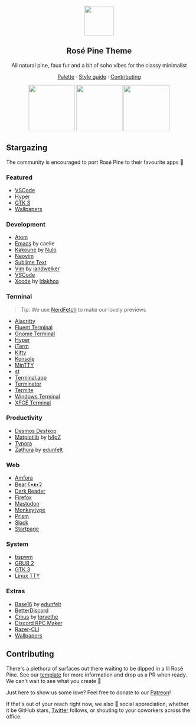 <p align="center">
  <img src="assets/icon.png" width="80" />
  <h2 align="center">Rosé Pine Theme</h2>
</p>

<p align="center">All natural pine, faux fur and a bit of soho vibes for the classy minimalist</p>

<p align="center">
  <a href="https://rosepinetheme.com/palette.html">Palette</a>
  ·
  <a href="https://rosepinetheme.com/contributing.html#style-guide">Style guide</a>
  ·
  <a href="https://rosepinetheme.com/contributing.html">Contributing</a>
</p>

<p align="center">
  <img src="assets/palette.png" width="125" />
  <img src="assets/palette-moon.png" width="125" />
  <img src="assets/palette-dawn.png" width="125" />
</p>

## Stargazing

The community is encouraged to port Rosé Pine to their favourite apps 🌸

### Featured

- [VSCode](https://github.com/rose-pine/vscode)
- [Hyper](https://github.com/rose-pine/hyper)
- [GTK 3](https://github.com/rose-pine/gtk)
- [Wallpapers](https://github.com/rose-pine/wallpapers)

### Development

- [Atom](https://github.com/rose-pine/atom)
- [Emacs](https://github.com/thongpv87/rose-pine-emacs) by caelie
- [Kakoune](https://gitea.nulo.in/Nulo/rose-pine.kak) by [Nulo](https://nulo.in)
- [Neovim](https://github.com/rose-pine/neovim)
- [Sublime Text](https://github.com/rose-pine/sublime-text)
- [Vim](https://github.com/iandwelker/rose-pine-vim) by [iandwelker](https://github.com/iandwelker)
- [VSCode](https://github.com/rose-pine/vscode)
- [Xcode](https://github.com/ldakhoa/rose-pine-xcode) by [ldakhoa](https://github.com/ldakhoa)

### Terminal

> Tip: We use [NerdFetch](https://github.com/thatonecalculator/nerdfetch) to make our lovely previews

- [Alacritty](https://github.com/rose-pine/alacritty)
- [Fluent Terminal](https://github.com/rose-pine/fluent-terminal)
- [Gnome Terminal](https://github.com/rose-pine/gnome-terminal)
- [Hyper](https://github.com/rose-pine/hyper)
- [iTerm](https://github.com/rose-pine/iterm)
- [Kitty](https://github.com/rose-pine/kitty)
- [Konsole](https://github.com/rose-pine/konsole)
- [MinTTY](https://github.com/rose-pine/mintty)
- [st](https://github.com/rose-pine/st)
- [Terminal.app](https://github.com/rose-pine/terminal.app)
- [Terminator](https://github.com/rose-pine/terminator)
- [Termite](https://github.com/rose-pine/termite)
- [Windows Terminal](https://github.com/rose-pine/windows-terminal)
- [XFCE Terminal](https://github.com/rose-pine/xfce-terminal)

### Productivity

- [Desmos Destkop](https://github.com/rose-pine/desmos-desktop)
- [Matplotlib](https://github.com/h4pZ/rose-pine-matplotlib) by [h4pZ](https://github.com/h4pz)
- [Typora](https://github.com/rose-pine/typora)
- [Zathura](https://github.com/edunfelt/zathura) by [edunfelt](https://github.com/edunfelt)

### Web

- [Amfora](https://github.com/rose-pine/amfora)
- [Bear ʕ•ᴥ•ʔ](https://github.com/rose-pine/bear-blog)
- [Dark Reader](https://github.com/rose-pine/dark-reader)
- [Firefox](https://github.com/rose-pine/firefox)
- [Mastodon](https://github.com/rose-pine/mastodon)
- [Monkeytype](https://github.com/rose-pine/monkeytype)
- [Prism](https://github.com/rose-pine/prism)
- [Slack](https://github.com/rose-pine/slack)
- [Startpage](https://github.com/rose-pine/startpage)

### System

- [bspwm](https://github.com/rose-pine/bspwm)
- [GRUB 2](https://github.com/rose-pine/grub)
- [GTK 3](https://github.com/rose-pine/gtk)
- [Linux TTY](https://github.com/rose-pine/linux-tty)

### Extras

- [Base16](https://github.com/edunfelt/base16-rose-pine-scheme) by [edunfelt](https://github.com/edunfelt)
- [BetterDiscord](https://github.com/rose-pine/betterdiscord)
- [Cmus](https://github.com/Iorvethe/cmus) by [Iorvethe](https://github.com/Iorvethe)
- [Discord RPC Maker](https://github.com/rose-pine/discordrpcmaker)
- [Razer-CLI](https://github.com/rose-pine/razer-cli)
- [Wallpapers](https://github.com/rose-pine/wallpapers)

## Contributing

There's a plethora of surfaces out there waiting to be dipped in a lil Rosé Pine. See our [template](https://github.com/rose-pine/rose-pine-template) for more information and drop us a PR when ready. We can't wait to see what you create 🥰

Just here to show us some love? Feel free to donate to our [Patreon](https://patreon.com/rosepine)!

If that's out of your reach right now, we also 💛 social appreciation, whether it be GitHub stars, [Twitter](https://twitter.com/rosepinetheme) follows, or shouting to your coworkers across the office.
